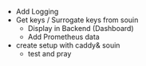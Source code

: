 - Add Logging
- Get keys / Surrogate keys from souin
  - Display in Backend (Dashboard)
  - Add Prometheus data
- create setup with caddy& souin
  - test and pray
